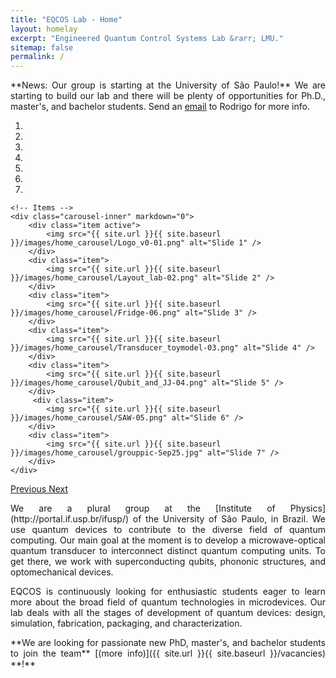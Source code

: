 ```yaml
---
title: "EQCOS Lab - Home"
layout: homelay
excerpt: "Engineered Quantum Control Systems Lab &rarr; LMU."
sitemap: false
permalink: /
---
```



<p style="text-align: justify;"> **News: Our group is starting at the University of São Paulo!** We are starting to build our lab and there will be plenty of opportunities for Ph.D., master's, and bachelor students. Send an <a href="mailto:rodrigob@if.usp.br">email</a> to Rodrigo for more info. </p>

<link rel="icon" href="/images/favicon.ico" type="image/png">


<div markdown="0" id="carousel" class="carousel slide" data-ride="carousel" data-interval="4000" data-pause="hover" >
    <!-- Menu -->
    <ol class="carousel-indicators">
        <li data-target="#carousel" data-slide-to="0" class="active"></li>
        <li data-target="#carousel" data-slide-to="1"></li>
        <li data-target="#carousel" data-slide-to="2"></li>
        <li data-target="#carousel" data-slide-to="3"></li>
        <li data-target="#carousel" data-slide-to="4"></li>
        <li data-target="#carousel" data-slide-to="5"></li>
        <li data-target="#carousel" data-slide-to="6"></li>
        <!-- <li data-target="#carousel" data-slide-to="6"></li> -->
    </ol>

    <!-- Items -->
    <div class="carousel-inner" markdown="0">
        <div class="item active">
            <img src="{{ site.url }}{{ site.baseurl }}/images/home_carousel/Logo_v0-01.png" alt="Slide 1" />
        </div>
        <div class="item">
            <img src="{{ site.url }}{{ site.baseurl }}/images/home_carousel/Layout_lab-02.png" alt="Slide 2" />
        </div>
        <div class="item">
            <img src="{{ site.url }}{{ site.baseurl }}/images/home_carousel/Fridge-06.png" alt="Slide 3" />
        </div>
        <div class="item">
            <img src="{{ site.url }}{{ site.baseurl }}/images/home_carousel/Transducer_toymodel-03.png" alt="Slide 4" />
        </div>
        <div class="item">
            <img src="{{ site.url }}{{ site.baseurl }}/images/home_carousel/Qubit_and_JJ-04.png" alt="Slide 5" />
        </div>       
         <div class="item">
            <img src="{{ site.url }}{{ site.baseurl }}/images/home_carousel/SAW-05.png" alt="Slide 6" />
        </div>
        <div class="item">
            <img src="{{ site.url }}{{ site.baseurl }}/images/home_carousel/grouppic-Sep25.jpg" alt="Slide 7" />
        </div>
    </div>
  <a class="left carousel-control" href="#carousel" role="button" data-slide="prev">
    <span class="glyphicon glyphicon-chevron-left" aria-hidden="true"></span>
    <span class="sr-only">Previous</span>
  </a>
  <a class="right carousel-control" href="#carousel" role="button" data-slide="next">
    <span class="glyphicon glyphicon-chevron-right" aria-hidden="true"></span>
    <span class="sr-only">Next</span>
  </a>
</div>

<p style="text-align: justify;"> We are a plural group at the [Institute of Physics](http://portal.if.usp.br/ifusp/) of the University of São Paulo, in Brazil. We use quantum devices to contribute to the diverse field of quantum computing. Our main goal at the moment is to develop a microwave-optical quantum transducer to interconnect distinct quantum computing units. To get there, we work with superconducting qubits, phononic structures, and optomechanical devices.</p>


<p style="text-align: justify;"> EQCOS is continuously looking for enthusiastic students eager to learn more about the broad field of quantum technologies in microdevices. Our lab deals with all the stages of development of quantum devices: design, simulation, fabrication, packaging, and characterization.</p>

<!-- <img src="images/progressprideflag.png" alt="Image description" width="100" style="float: left; margin-right: 15px;"/>  -->

<p style="text-align: justify;">**We are looking for passionate new PhD, master's, and bachelor students to join the team** [(more info)]({{ site.url }}{{ site.baseurl }}/vacancies) **!**</p>




<!-- <figure class="fourth">
  <img src="{{ site.url }}{{ site.baseurl }}/images/logopic/Logo_Leiden.jpg" style="width: 210px">
  <img src="{{ site.url }}{{ site.baseurl }}/images/logopic/Logo_Nanofront.jpg" style="width: 110px">
  <img src="{{ site.url }}{{ site.baseurl }}/images/logopic/Logo_NWO.jpg" style="width: 120px">
  <img src="{{ site.url }}{{ site.baseurl }}/images/logopic/Logo_ERC.jpg" style="width: 110px">
</figure> -->
